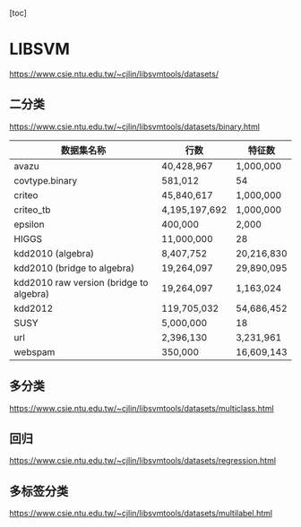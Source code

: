 [toc]

# LIBSVM

https://www.csie.ntu.edu.tw/~cjlin/libsvmtools/datasets/



## 二分类

https://www.csie.ntu.edu.tw/~cjlin/libsvmtools/datasets/binary.html

| 数据集名称                              | 行数          | 特征数     |
| --------------------------------------- | ------------- | ---------- |
| avazu                                   | 40,428,967    | 1,000,000  |
| covtype.binary                          | 581,012       | 54         |
| criteo                                  | 45,840,617    | 1,000,000  |
| criteo_tb                               | 4,195,197,692 | 1,000,000  |
| epsilon                                 | 400,000       | 2,000      |
| HIGGS                                   | 11,000,000    | 28         |
| kdd2010 (algebra)                       | 8,407,752     | 20,216,830 |
| kdd2010 (bridge to algebra)             | 19,264,097    | 29,890,095 |
| kdd2010 raw version (bridge to algebra) | 19,264,097    | 1,163,024  |
| kdd2012                                 | 119,705,032   | 54,686,452 |
| SUSY                                    | 5,000,000     | 18         |
| url                                     | 2,396,130     | 3,231,961  |
| webspam                                 | 350,000       | 16,609,143 |



## 多分类

https://www.csie.ntu.edu.tw/~cjlin/libsvmtools/datasets/multiclass.html



## 回归

https://www.csie.ntu.edu.tw/~cjlin/libsvmtools/datasets/regression.html



## 多标签分类

https://www.csie.ntu.edu.tw/~cjlin/libsvmtools/datasets/multilabel.html